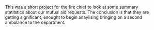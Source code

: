 This was a short project for the fire chief to look at some summary statitstics about our mutual aid requests. The conclusion is that they are getting significant, enought to begin anaylising
bringing on a second ambulance to the department.
